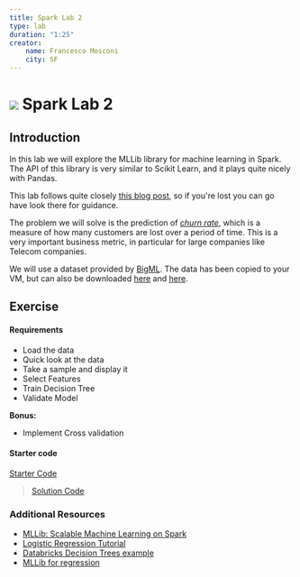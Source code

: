 ```yaml
---
title: Spark Lab 2
type: lab
duration: "1:25"
creator:
    name: Francesco Mosconi
    city: SF
---
```


# ![](https://ga-dash.s3.amazonaws.com/production/assets/logo-9f88ae6c9c3871690e33280fcf557f33.png) Spark Lab 2

## Introduction
In this lab we will explore the MLLib library for machine learning in Spark. The API of this library is very similar to Scikit Learn, and it plays quite nicely with Pandas.

This lab follows quite closely [this blog post](https://www.mapr.com/blog/churn-prediction-pyspark-using-mllib-and-ml-packages), so if you're lost you can go have  look there for guidance.

The problem we will solve is the prediction of [_churn rate_](https://en.wikipedia.org/wiki/Churn_rate), which is a measure of how many customers are lost over a period of time. This is a very important business metric, in particular for large companies like Telecom companies.

We will use a dataset provided by [BigML](https://bigml.com/). The data has been copied to your VM, but can also be downloaded [here](https://bml-data.s3.amazonaws.com/churn-bigml-80.csv) and [here](https://bml-data.s3.amazonaws.com/churn-bigml-20.csv).


## Exercise

#### Requirements
- Load the data
- Quick look at the data
- Take a sample and display it
- Select Features
- Train Decision Tree
- Validate Model

**Bonus:**
- Implement Cross validation

#### Starter code

[Starter Code](./code/starter-code/starter-code.ipynb)
> [Solution Code](./code/solution-code/solution-code.ipynb)


### Additional Resources

- [MLLib: Scalable Machine Learning on Spark](http://stanford.edu/~rezab/sparkworkshop/slides/xiangrui.pdf)
- [Logistic Regression Tutorial](https://www.codementor.io/spark/tutorial/spark-mllib-logistic-regression) 
- [Databricks Decision Trees example](https://databricks.com/blog/2014/09/29/scalable-decision-trees-in-mllib.html)
- [MLLib for regression](https://people.duke.edu/~ccc14/sta-663/Spark.html)
